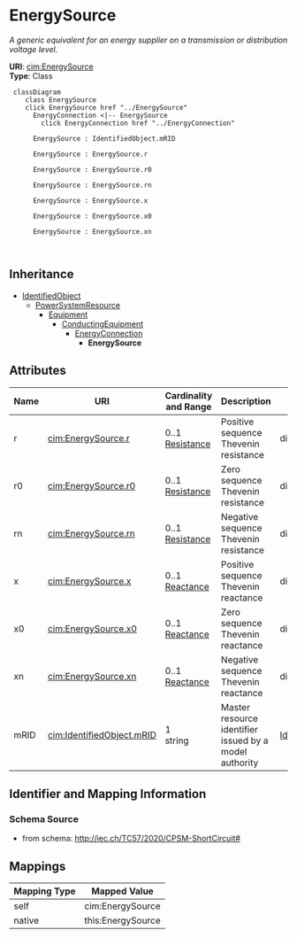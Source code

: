 # EnergySource


_A generic equivalent for an energy supplier on a transmission or distribution voltage level._





**URI**: [cim:EnergySource](http://iec.ch/TC57/CIM100#EnergySource)<br />
**Type**: Class




```mermaid
 classDiagram
    class EnergySource
    click EnergySource href "../EnergySource"
      EnergyConnection <|-- EnergySource
        click EnergyConnection href "../EnergyConnection"
      
      EnergySource : IdentifiedObject.mRID
        
      EnergySource : EnergySource.r
        
      EnergySource : EnergySource.r0
        
      EnergySource : EnergySource.rn
        
      EnergySource : EnergySource.x
        
      EnergySource : EnergySource.x0
        
      EnergySource : EnergySource.xn
        
      
```





## Inheritance
* [IdentifiedObject](IdentifiedObject.md)
    * [PowerSystemResource](PowerSystemResource.md)
        * [Equipment](Equipment.md)
            * [ConductingEquipment](ConductingEquipment.md)
                * [EnergyConnection](EnergyConnection.md)
                    * **EnergySource**



## Attributes


| Name | URI | Cardinality and Range | Description | Inheritance |
| ---  | --- | --- | --- | --- |
| r | [cim:EnergySource.r](http://iec.ch/TC57/CIM100#EnergySource.r) | 0..1 <br />  [Resistance](Resistance.md)  | Positive sequence Thevenin resistance | direct |
| r0 | [cim:EnergySource.r0](http://iec.ch/TC57/CIM100#EnergySource.r0) | 0..1 <br />  [Resistance](Resistance.md)  | Zero sequence Thevenin resistance | direct |
| rn | [cim:EnergySource.rn](http://iec.ch/TC57/CIM100#EnergySource.rn) | 0..1 <br />  [Resistance](Resistance.md)  | Negative sequence Thevenin resistance | direct |
| x | [cim:EnergySource.x](http://iec.ch/TC57/CIM100#EnergySource.x) | 0..1 <br />  [Reactance](Reactance.md)  | Positive sequence Thevenin reactance | direct |
| x0 | [cim:EnergySource.x0](http://iec.ch/TC57/CIM100#EnergySource.x0) | 0..1 <br />  [Reactance](Reactance.md)  | Zero sequence Thevenin reactance | direct |
| xn | [cim:EnergySource.xn](http://iec.ch/TC57/CIM100#EnergySource.xn) | 0..1 <br />  [Reactance](Reactance.md)  | Negative sequence Thevenin reactance | direct |
| mRID | [cim:IdentifiedObject.mRID](http://iec.ch/TC57/CIM100#IdentifiedObject.mRID) | 1 <br />  string  | Master resource identifier issued by a model authority | [IdentifiedObject](IdentifiedObject.md) |









## Identifier and Mapping Information







### Schema Source


* from schema: http://iec.ch/TC57/2020/CPSM-ShortCircuit#





## Mappings

| Mapping Type | Mapped Value |
| ---  | ---  |
| self | cim:EnergySource |
| native | this:EnergySource |




